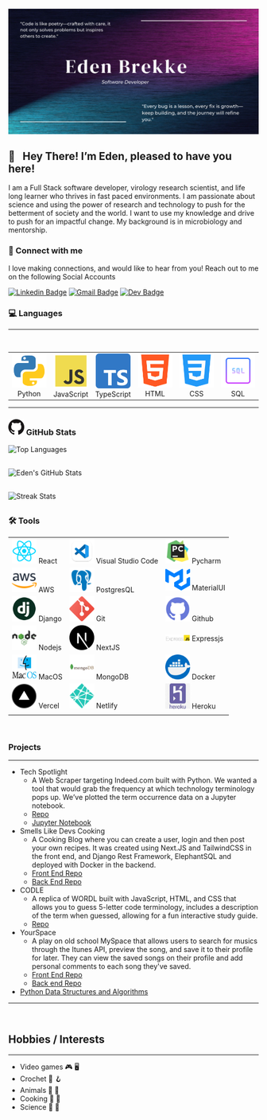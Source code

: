 <!--
**eden-brekke/eden-brekke** is a ✨ _special_ ✨ repository because its `README.md` (this file) appears on your GitHub profile.

Here are some ideas to get you started:

- 🔭 I’m currently working on ...
- 🌱 I’m currently learning ...
- 👯 I’m looking to collaborate on ...
- 🤔 I’m looking for help with ...
- 💬 Ask me about ...
- 📫 How to reach me: ...
- 😄 Pronouns: ...
- ⚡ Fun fact: ...
-->
![header img](./assets/header.png)

## 🎉 &nbsp; Hey There! I’m Eden, pleased to have you here!

I am a Full Stack software developer, virology research scientist, and life long learner who thrives in fast paced environments. I am passionate about science and using the power of research and technology to push for the betterment of society and the world. I want to use my knowledge and drive to push for an impactful change. My background is in microbiology and mentorship.

### 🔗 Connect with me
I love making connections, and would like to hear from you! Reach out to me on the following Social Accounts

[![Linkedin Badge](https://img.shields.io/badge/-LinkedIn-0e76a8?style=flat-square&logo=Linkedin&logoColor=white)](https://www.linkedin.com/in/eden-brekke/)
[![Gmail Badge](https://img.shields.io/badge/Gmail-D14836?style=flatt-square&logo=gmail&logoColor=white)](mailto:eden.lorrai@gmail.com)
[![Dev Badge](https://img.shields.io/badge/-Dev-000000?style=flat-square&logo=Dev.to&logoColor=white)](https://eden-portfolio.vercel.app/)


### 💻 Languages
___
<br>
<table>
  <tr>
    <td>
      <div style="text-align: center;">
        <img src="assets/python.png" width="70" alt="Python"><br>Python
      </div>
    </td>
    <td>
      <div style="text-align: center;">
        <img src="assets/js.png" width="70" alt="JavaScript"><br>JavaScript
      </div>
    </td>
    <td>
      <div style="text-align: center;">
        <img src="assets/Typescript_logo_2020.png" width="70" alt="TypeScript">
        <div>TypeScript</div>
      </div>
    </td>
    <td>
      <div style="text-align: center;">
        <img src="assets/html.png" width="70" alt="HTML">
        <div>HTML</div>
      </div>
    </td>
    <td>
      <div style="text-align: center;">
        <img src="assets/css.png" width="70" alt="CSS">
        <div>CSS</div>
      </div>
    </td>
    <td>
      <div style="text-align: center;">
        <a target="_blank" href="https://icons8.com/icon/59952/sql">
          <img src="assets/icons8-sql-64.png" width="70" alt="SQL">
        </a>
        <div>SQL</div>
      </div>
    </td>
  </tr>
</table>




___


### ![GitHub Img](./assets/GitHub-Mark-32px.png) GitHub Stats

<div align="left" style="margin-bottom: 30px;">
  <img height="283" src="https://github-readme-stats-pi-six-31.vercel.app/api/top-langs/?username=eden-brekke&layout=donut&theme=radical&size_weight=0.5&count_weight=0.5&card_width=321" alt="Top Languages"/>
</div>

<div align="left" style="margin-bottom: 30px;">
  <img height="200" src="https://github-readme-stats-pi-six-31.vercel.app/api?username=eden-brekke&show_icons=true&theme=radical&card_width=320" alt="Eden's GitHub Stats"/>
</div>

<div align="left" style="margin-bottom: 30px;">
  <img height="200" src="https://github-readme-streak-stats.herokuapp.com/?user=eden-brekke&theme=radical&card_width=384" alt="Streak Stats"/>
</div>



### 🛠️ Tools

| | | |
| ----------- | ----------- | ----------- |
| <img src="assets/react.png" width=50/> React | <img src="assets/vscode.png" width=50/> Visual Studio Code | <a target="_blank" href="https://icons8.com/icon/117121/pycharm"><img src="assets/icons8-pycharm-48.png" width=50/></a> Pycharm |
|<a target="_blank" href="https://icons8.com/icon/33039/amazon-web-services"><img src="assets/icons8-aws-48.png" width=50/></a> AWS | <a target="_blank" href="https://icons8.com/icon/38561/postgresql"><img src="assets/icons8-postgresql-48.png" width=50/></a> PostgresQL | <img src="assets/mui-logo.png" width=50/> MaterialUI |
|<img src="assets/django.png" width=50> Django | <img src="assets/git.png" width=50/> Git | <img src="assets/github.png" width=50/> Github |
| <img src="assets/node.png" width=50/> Nodejs |<img src= "assets/next-js.png" width=50> NextJS | <img src="assets/ExpressJS-logo.png" width=50/> Expressjs |
| <img src="assets/macos.png" width=50/> MacOS | <img src="assets/mongo.png" width=50/> MongoDB | <img src="assets/docker.png" width=50> Docker |
|<img src="assets/vercel.png" width=50> Vercel | <img src="assets/netlify.png" width=50/> Netlify | <img src="assets/heroku.jpg" width=50> Heroku  |
| | | |


<br>

### Projects

___
- Tech Spotlight
  - A Web Scraper targeting Indeed.com built with Python. We wanted a tool that would grab the frequency at which technology terminology pops up. We’ve plotted the term occurrence data on a Jupyter notebook.
  - [Repo](https://github.com/regex-rejects/tech-spotlight)
  - [Jupyter Notebook](https://www.kaggle.com/code/edenbrekke/tech-spotlight-indeed-data-18may2022/notebook)
- Smells Like Devs Cooking
  - A Cooking Blog where you can create a user, login and then post your own recipes. It was created using Next.JS and TailwindCSS in the front end, and Django Rest Framework, ElephantSQL and deployed with Docker in the backend.
  - [Front End Repo](https://github.com/The-Spice-Devs/Smells-Like-Devs-Cooking-Frontend)
  - [Back End Repo](https://github.com/The-Spice-Devs/Smells-Like-Devs-Cooking-API)
- CODLE
  - A replica of WORDL built with JavaScript, HTML, and CSS that allows you to guess 5-letter code terminology, includes a description of the term when guessed, allowing for a fun interactive study guide.
  - [Repo](https://github.com/Team-Salt-Lake-City/code-wordle)
- YourSpace
  - A play on old school MySpace that allows users to search for musics through the Itunes API, preview the song, and save it to their profile for later. They can view the saved songs on their profile and add personal comments to each song they've saved.
  - [Front End Repo](https://github.com/the-golden-order/your-space)
  - [Back end Repo](https://github.com/the-golden-order/your-space-server)
- [Python Data Structures and Algorithms](https://github.com/eden-brekke/python-data-structures-and-algorithms/tree/main/python)
___

<br>

## Hobbies / Interests

___

- Video games 🎮 🖥️
- Crochet 🧶 🪝
- Animals 🐆 🪿
- Cooking 🍳 🍲
- Science 🧪 🔬

<br>
